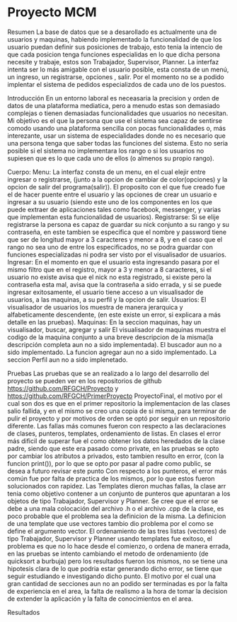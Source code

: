 # Proyecto MCM

Resumen
  La base de datos que se a desarollado es actualmente una de usuarios y maquinas, habiendo implementado la funcionalidad de que los usuario puedan definir sus posiciones de trabajo, esto tenia la intencio de que cada posicion tenga funciones especialidas en lo que dicha persona necesite y trabaje, estos son Trabajador, Supervisor, Planner.
La interfaz intenta ser lo más amigable con el usuario posible, esta consta de un menú, un ingreso, un registrarse, opciones , salir.
  Por el momento no se a podido implentar el sistema de pedidos especializdos de cada uno de los puestos.

Introducción
En un entorno laboral es neceasaria la precision y orden de datos de una plataforma mediatica, pero a menudo estas son demasiado complejas o tienen demasiadas funcionalidades que usuarios no necesitan.
Mi objetivo es el que la persona que use el sistema sea capaz de sentirse comodo usando una plataforma sencilla con pocas funcionalidades o, más interezante, usar un sistema de especialidades donde no es necesario que una persona tenga que saber todas las funciones del sistema.
Esto no seria posible si el sistema no implementara los rango o si los usuarios no supiesen que es lo que cada uno de ellos (o almenos su propio rango).

Cuerpo:
  Menu:
  La interfaz consta de un menu, en el cual elejir entre ingresar o registrarse, (junto a la opcion de cambiar de color(opciones) y la opcion de salir del programa(salir)). 
  El proposito con el que fue creado fue el de hacer puente entre el usuario y las opciones de crear un usuario e ingresar a su usuario (siendo este uno de los componentes en los que puede extraer de aplicaciones tales como facebook, messenger, y varias que implementan esta funcionalidad de usuarios).
    Registrarse:
Si se elije registrarse la persona es capaz de guardar su nick conjunto a su rango y su contraseña, en este tambien se especifica que el nombre y password tiene que ser de longitud mayor a 3 caracteres y menor a 8, y en el caso que el rango no sea uno de entre los especificados, no se podra guardar con funciones especializadas ni podra ser visto por el visualisador de usuarios.
    Ingresar:
  En el momento en que el usuario esta ingresando pasara por el mismo filtro que en el registro, mayor a 3 y menor a 8 caracteres, si el usuario no existe avisa que el nick no esta registrado, si existe pero la contraseña esta mal, avisa que la contraseña a sido errada, y si se puede ingresar exitosamente, el usuario tiene acceso a  un visualisador de usuarios, a las maquinas, a su perfil y la opcion de salir.
      Usuarios:
  El visualisador de usuarios los muestra de manera jerarquica y alfabeticamente descendente, (en este existe un error, si explicara a más detalle en las pruebas).
      Maquinas:
  En la seccion maquinas, hay un visualisador, buscar, agregar y salir
  El visualisador de maquinas muestra el codigo de la maquina conjunto a una breve descripcion de la misma(la descripción completa aun no a sido implementada).
  El buscador aun no a sido implementado.
  La funcion agregar aun no a sido implementado.
  La seccion Perfil aun no a sido implenetado.

Pruebas
  Las pruebas que se an realizado a lo largo del desarrollo del proyecto se pueden ver en los repositorios de github https://github.com/RFGCH/Proyecto y https://github.com/RFGCH/PrimerProyecto ProyectoFinal, el motivo por el cual son dos es que en el primer repositorio la implementacion de las clases salio fallida, y en el mismo se creo una copia de si misma, para terminar de pulir el proyecto y por motivos de orden se optó por seguir en un repositorio diferente.
  Las fallas más comunes fueron con respecto a las declaraciones de clases, punteros, templates, ordenamiento de listas.
  En clases el error más dificil de superar fue el como obtener los datos heredados de la clase padre, siendo que este era pasado como private, en las pruebas se opto por cambiar los atributos a privados, esto tambien resulto en error, (con la funcion print()), por lo que se opto por pasar al padre como public, se desea a futuro revisar este punto
  Con respecto a los punteros, el error más común fue por falta de practica de los mismos, por lo que estos fueron solucionados con rapidez.
  Las Templates dieron muchas fallas, la clase arr tenia como objetivo contener a un conjunto de punteros que apuntaran a los objetos de tipo Trabajador, Supervisor y Planner. Se cree que el error se debe a una mala colocación del archivo .h o el archivo .cpp de la clase, es poco probable que el problema sea la definicion de la misma. La definicion de una template que use vectores tambio dio problema por el como se define el argumento vector.
  El ordenamiento de las tres listas (vectores) de tipo Trabajador, Supervisor y Planner usando templates fue exitoso, el problema es que no lo hace desde el comienzo, o ordena de manera errada, en las pruebas se intento cambiando el metodo de ordenamiento (de quicksort a burbuja) pero los resultados fueron los mismos, no se tiene una hipotesis clara de lo que podria estar generando dicho error, se tiene que seguir estudiando e investigando dicho punto.
  El motivo por el cual una gran cantidad de secciones aun no an podido ser terminadas es por la falta de experiencia en el area, la falta de realismo a la hora de tomar la decision de extender la aplicación y la falta de conocimientos en el area.
  
  

Resultados



